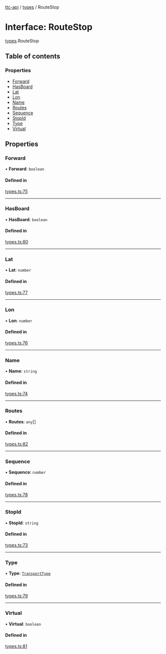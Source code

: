 [ttc-api](../README.md) / [types](../modules/types.md) / RouteStop

# Interface: RouteStop

[types](../modules/types.md).RouteStop

## Table of contents

### Properties

- [Forward](types.RouteStop.md#forward)
- [HasBoard](types.RouteStop.md#hasboard)
- [Lat](types.RouteStop.md#lat)
- [Lon](types.RouteStop.md#lon)
- [Name](types.RouteStop.md#name)
- [Routes](types.RouteStop.md#routes)
- [Sequence](types.RouteStop.md#sequence)
- [StopId](types.RouteStop.md#stopid)
- [Type](types.RouteStop.md#type)
- [Virtual](types.RouteStop.md#virtual)

## Properties

### Forward

• **Forward**: `boolean`

#### Defined in

[types.ts:75](https://github.com/sunneydev/ttc-api/blob/72acd1f/src/types.ts#L75)

___

### HasBoard

• **HasBoard**: `boolean`

#### Defined in

[types.ts:80](https://github.com/sunneydev/ttc-api/blob/72acd1f/src/types.ts#L80)

___

### Lat

• **Lat**: `number`

#### Defined in

[types.ts:77](https://github.com/sunneydev/ttc-api/blob/72acd1f/src/types.ts#L77)

___

### Lon

• **Lon**: `number`

#### Defined in

[types.ts:76](https://github.com/sunneydev/ttc-api/blob/72acd1f/src/types.ts#L76)

___

### Name

• **Name**: `string`

#### Defined in

[types.ts:74](https://github.com/sunneydev/ttc-api/blob/72acd1f/src/types.ts#L74)

___

### Routes

• **Routes**: `any`[]

#### Defined in

[types.ts:82](https://github.com/sunneydev/ttc-api/blob/72acd1f/src/types.ts#L82)

___

### Sequence

• **Sequence**: `number`

#### Defined in

[types.ts:78](https://github.com/sunneydev/ttc-api/blob/72acd1f/src/types.ts#L78)

___

### StopId

• **StopId**: `string`

#### Defined in

[types.ts:73](https://github.com/sunneydev/ttc-api/blob/72acd1f/src/types.ts#L73)

___

### Type

• **Type**: [`TransportType`](../enums/types.TransportType.md)

#### Defined in

[types.ts:79](https://github.com/sunneydev/ttc-api/blob/72acd1f/src/types.ts#L79)

___

### Virtual

• **Virtual**: `boolean`

#### Defined in

[types.ts:81](https://github.com/sunneydev/ttc-api/blob/72acd1f/src/types.ts#L81)
